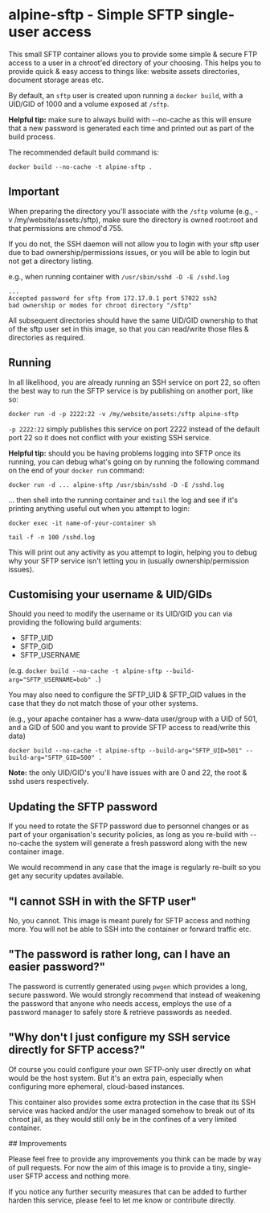 # alpine-sftp - Simple SFTP single-user access

This small SFTP container allows you to provide some simple & secure FTP access
to a user in a chroot'ed directory of your choosing. This helps you to provide
quick & easy access to things like: website assets directories, document
storage areas etc.

By default, an `sftp` user is created upon running a `docker build`, with a
UID/GID of 1000 and a volume exposed at `/sftp`.

**Helpful tip:** make sure to always build with --no-cache as this will ensure
that a new password is generated each time and printed out as part of the
build process.

The recommended default build command is:

`docker build --no-cache -t alpine-sftp .`


## Important

When preparing the directory you'll associate with the `/sftp` volume
(e.g., -v /my/website/assets:/sftp), make sure the directory is owned root:root
and that permissions are chmod'd 755.

If you do not, the SSH daemon will not allow you to login with your sftp user
due to bad ownership/permissions issues, or you will be able to login but not
get a directory listing.

e.g., when running container with `/usr/sbin/sshd -D -E /sshd.log`
```
...
Accepted password for sftp from 172.17.0.1 port 57022 ssh2
bad ownership or modes for chroot directory "/sftp"
```

All subsequent directories should have the same UID/GID ownership to that of
the sftp user set in this image, so that you can read/write those files &
directories as required.


## Running

In all likelihood, you are already running an SSH service on port 22, so often
the best way to run the SFTP service is by publishing on another port, like so:

`docker run -d -p 2222:22 -v /my/website/assets:/sftp alpine-sftp`

`-p 2222:22` simply publishes this service on port 2222 instead of the default
port 22 so it does not conflict with your existing SSH service.

**Helpful tip:** should you be having problems logging into SFTP once its
running, you can debug what's going on by running the following command on the
end of your `docker run` command:

`docker run -d ... alpine-sftp /usr/sbin/sshd -D -E /sshd.log`

... then shell into the running container and `tail` the log and see if it's
printing anything useful out when you attempt to login:

`docker exec -it name-of-your-container sh`

`tail -f -n 100 /sshd.log`

This will print out any activity as you attempt to login, helping you to debug
why your SFTP service isn't letting you in (usually ownership/permission
issues).


## Customising your username & UID/GIDs

Should you need to modify the username or its UID/GID you can via providing the
following build arguments:

* SFTP_UID
* SFTP_GID
* SFTP_USERNAME

(e.g. `docker build --no-cache -t alpine-sftp --build-arg="SFTP_USERNAME=bob" .`)

You may also need to configure the SFTP_UID & SFTP_GID values in the case that
they do not match those of your other systems.

(e.g., your apache container has a www-data user/group with a UID of 501, and a
GID of 500 and you want to provide SFTP access to read/write this data)

`docker build --no-cache -t alpine-sftp --build-arg="SFTP_UID=501" --build-arg="SFTP_GID=500" .`

**Note:** the only UID/GID's you'll have issues with are 0 and 22, the root &
sshd users respectively.


## Updating the SFTP password

If you need to rotate the SFTP password due to personnel changes or as part of
your organisation's security policies, as long as you re-build with --no-cache
the system will generate a fresh password along with the new container image.

We would recommend in any case that the image is regularly re-built so you get
any security updates available.


## "I cannot SSH in with the SFTP user"

No, you cannot. This image is meant purely for SFTP access and nothing more.
You will not be able to SSH into the container or forward traffic etc.


## "The password is rather long, can I have an easier password?"

The password is currently generated using `pwgen` which provides a long, secure
password. We would strongly recommend that instead of weakening the password
that anyone who needs access, employs the use of a password manager to safely
store & retrieve passwords as needed.


## "Why don't I just configure my SSH service directly for SFTP access?"

Of course you could configure your own SFTP-only user directly on what would be
the host system. But it's an extra pain, especially when configuring more
ephemeral, cloud-based instances.

This container also provides some extra protection in the case that its SSH
service was hacked and/or the user managed somehow to break out of its chroot
jail, as they would still only be in the confines of a very limited container.


## Improvements

Please feel free to provide any improvements you think can be made by way of
pull requests. For now the aim of this image is to provide a tiny, single-user
SFTP access and nothing more.

If you notice any further security measures that can be added to further harden
this service, please feel to let me know or contribute directly.
